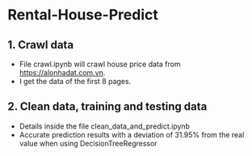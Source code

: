 # Rental-House-Predict
## 1. Crawl data
- File crawl.ipynb will crawl house price data from https://alonhadat.com.vn.
- I get the data of the first 8 pages.
## 2. Clean data, training and testing data
- Details inside the file clean_data_and_predict.ipynb
- Accurate prediction results with a deviation of 31.95% from the real value when using DecisionTreeRegressor
 
